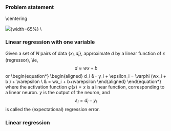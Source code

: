 # 

## 

### Problem statement 

\centering 

![](2018-03-09-15-26-11.png){width=65%} \ 



### Linear regression with one variable 

Given a set of $N$ pairs of data $\{x_i,d_i\}$, approximate $d$ by a linear function of $x$ (regressor), \ie, 
$$d \approx wx +b$$ 
or 
\begin{equation*}
\begin{aligned}
d_i &= y_i + \epsilon_i  = \varphi (wx_i + b ) + \varepsilon \\ 
 & = wx_i + b+\varepsilon 
\end{aligned}
\end{equation*}
where the activation function $\varphi(x) = x$ is a linear function, corresponding to a linear neuron. $y$ is the output of the neuron, and 
$$\varepsilon_i = d_i -y_i$$
is called the (expectational) regression error. 

### Linear regression